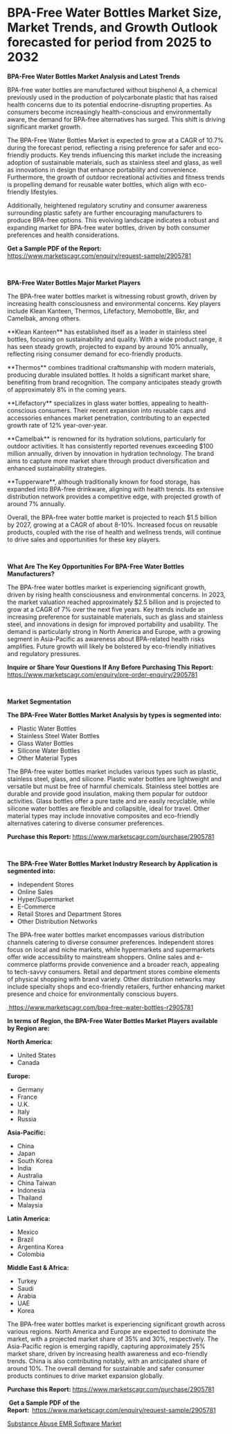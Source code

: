 <p><h1>BPA-Free Water Bottles Market Size, Market Trends, and Growth Outlook forecasted for period from 2025 to 2032</h1></p><p><strong>BPA-Free Water Bottles Market Analysis and Latest Trends</strong></p>
<p><p>BPA-free water bottles are manufactured without bisphenol A, a chemical previously used in the production of polycarbonate plastic that has raised health concerns due to its potential endocrine-disrupting properties. As consumers become increasingly health-conscious and environmentally aware, the demand for BPA-free alternatives has surged. This shift is driving significant market growth.</p><p>The BPA-Free Water Bottles Market is expected to grow at a CAGR of 10.7% during the forecast period, reflecting a rising preference for safer and eco-friendly products. Key trends influencing this market include the increasing adoption of sustainable materials, such as stainless steel and glass, as well as innovations in design that enhance portability and convenience. Furthermore, the growth of outdoor recreational activities and fitness trends is propelling demand for reusable water bottles, which align with eco-friendly lifestyles.</p><p>Additionally, heightened regulatory scrutiny and consumer awareness surrounding plastic safety are further encouraging manufacturers to produce BPA-free options. This evolving landscape indicates a robust and expanding market for BPA-free water bottles, driven by both consumer preferences and health considerations.</p></p>
<p><strong>Get a Sample PDF of the Report:&nbsp;</strong> <a href="https://www.marketscagr.com/enquiry/request-sample/2905781?utm_campaign=3177&utm_medium=2&utm_source=Github&utm_content=ia&utm_term=12032025&utm_id=bpa-free-water-bottles">https://www.marketscagr.com/enquiry/request-sample/2905781</a></p>
<p>&nbsp;</p>
<p><strong>BPA-Free Water Bottles Major Market Players</strong></p>
<p><p>The BPA-free water bottles market is witnessing robust growth, driven by increasing health consciousness and environmental concerns. Key players include Klean Kanteen, Thermos, Lifefactory, Memobottle, Bkr, and Camelbak, among others.</p><p>**Klean Kanteen** has established itself as a leader in stainless steel bottles, focusing on sustainability and quality. With a wide product range, it has seen steady growth, projected to expand by around 10% annually, reflecting rising consumer demand for eco-friendly products.</p><p>**Thermos** combines traditional craftsmanship with modern materials, producing durable insulated bottles. It holds a significant market share, benefiting from brand recognition. The company anticipates steady growth of approximately 8% in the coming years.</p><p>**Lifefactory** specializes in glass water bottles, appealing to health-conscious consumers. Their recent expansion into reusable caps and accessories enhances market penetration, contributing to an expected growth rate of 12% year-over-year.</p><p>**Camelbak** is renowned for its hydration solutions, particularly for outdoor activities. It has consistently reported revenues exceeding $100 million annually, driven by innovation in hydration technology. The brand aims to capture more market share through product diversification and enhanced sustainability strategies.</p><p>**Tupperware**, although traditionally known for food storage, has expanded into BPA-free drinkware, aligning with health trends. Its extensive distribution network provides a competitive edge, with projected growth of around 7% annually.</p><p>Overall, the BPA-free water bottle market is projected to reach $1.5 billion by 2027, growing at a CAGR of about 8-10%. Increased focus on reusable products, coupled with the rise of health and wellness trends, will continue to drive sales and opportunities for these key players.</p></p>
<p>&nbsp;</p>
<p><strong>What Are The Key Opportunities For BPA-Free Water Bottles Manufacturers?</strong></p>
<p><p>The BPA-free water bottles market is experiencing significant growth, driven by rising health consciousness and environmental concerns. In 2023, the market valuation reached approximately $2.5 billion and is projected to grow at a CAGR of 7% over the next five years. Key trends include an increasing preference for sustainable materials, such as glass and stainless steel, and innovations in design for improved portability and usability. The demand is particularly strong in North America and Europe, with a growing segment in Asia-Pacific as awareness about BPA-related health risks amplifies. Future growth will likely be bolstered by eco-friendly initiatives and regulatory pressures.</p></p>
<p><strong>Inquire or Share Your Questions If Any Before Purchasing This Report:</strong> <a href="https://www.marketscagr.com/enquiry/pre-order-enquiry/2905781?utm_campaign=3177&utm_medium=2&utm_source=Github&utm_content=ia&utm_term=12032025&utm_id=bpa-free-water-bottles">https://www.marketscagr.com/enquiry/pre-order-enquiry/2905781</a></p>
<p>&nbsp;</p>
<p><strong>Market Segmentation</strong></p>
<p><strong>The BPA-Free Water Bottles Market Analysis by types is segmented into:</strong></p>
<p><ul><li>Plastic Water Bottles</li><li>Stainless Steel Water Bottles</li><li>Glass Water Bottles</li><li>Silicone Water Bottles</li><li>Other Material Types</li></ul></p>
<p><p>The BPA-free water bottles market includes various types such as plastic, stainless steel, glass, and silicone. Plastic water bottles are lightweight and versatile but must be free of harmful chemicals. Stainless steel bottles are durable and provide good insulation, making them popular for outdoor activities. Glass bottles offer a pure taste and are easily recyclable, while silicone water bottles are flexible and collapsible, ideal for travel. Other material types may include innovative composites and eco-friendly alternatives catering to diverse consumer preferences.</p></p>
<p><strong>Purchase this Report:&nbsp;</strong><a href="https://www.marketscagr.com/purchase/2905781?utm_campaign=3177&utm_medium=2&utm_source=Github&utm_content=ia&utm_term=12032025&utm_id=bpa-free-water-bottles">https://www.marketscagr.com/purchase/2905781</a></p>
<p>&nbsp;</p>
<p><strong>The BPA-Free Water Bottles Market Industry Research by Application is segmented into:</strong></p>
<p><ul><li>Independent Stores</li><li>Online Sales</li><li>Hyper/Supermarket</li><li>E-Commerce</li><li>Retail Stores and Department Stores</li><li>Other Distribution Networks</li></ul></p>
<p><p>The BPA-free water bottles market encompasses various distribution channels catering to diverse consumer preferences. Independent stores focus on local and niche markets, while hypermarkets and supermarkets offer wide accessibility to mainstream shoppers. Online sales and e-commerce platforms provide convenience and a broader reach, appealing to tech-savvy consumers. Retail and department stores combine elements of physical shopping with brand variety. Other distribution networks may include specialty shops and eco-friendly retailers, further enhancing market presence and choice for environmentally conscious buyers.</p></p>
<p><a href="https://www.marketscagr.com/bpa-free-water-bottles-r2905781?utm_campaign=3177&utm_medium=2&utm_source=Github&utm_content=ia&utm_term=12032025&utm_id=bpa-free-water-bottles">&nbsp;https://www.marketscagr.com/bpa-free-water-bottles-r2905781</a></p>
<p><strong>In terms of Region, the BPA-Free Water Bottles Market Players available by Region are:</strong></p>
<p>
    <p> <strong> North America: </strong>
        <ul>
            <li>United States</li>
            <li>Canada</li>
        </ul>
        </p> 
    <p> <strong> Europe: </strong>
        <ul>
            <li>Germany</li>
            <li>France</li>
            <li>U.K.</li>
            <li>Italy</li>
            <li>Russia</li>
        </ul>
        </p> 
    <p> <strong> Asia-Pacific: </strong>
        <ul>
            <li>China</li>
            <li>Japan</li>
            <li>South Korea</li>
            <li>India</li>
            <li>Australia</li>
            <li>China Taiwan</li>
            <li>Indonesia</li>
            <li>Thailand</li>
            <li>Malaysia</li>
        </ul>
        </p> 
    <p> <strong> Latin America: </strong>
        <ul>
            <li>Mexico</li>
            <li>Brazil</li>
            <li>Argentina Korea</li>
            <li>Colombia</li>
        </ul>
        </p> 
    <p> <strong> Middle East & Africa: </strong>
        <ul>
            <li>Turkey</li>
            <li>Saudi</li>
            <li>Arabia</li>
            <li>UAE</li>
            <li>Korea</li>
        </ul>
    </p>
    </p>
<p><p>The BPA-free water bottles market is experiencing significant growth across various regions. North America and Europe are expected to dominate the market, with a projected market share of 35% and 30%, respectively. The Asia-Pacific region is emerging rapidly, capturing approximately 25% market share, driven by increasing health awareness and eco-friendly trends. China is also contributing notably, with an anticipated share of around 10%. The overall demand for sustainable and safer consumer products continues to drive market expansion globally.</p></p>
<p><strong>Purchase this Report: </strong><a href="https://www.marketscagr.com/purchase/2905781?utm_campaign=3177&utm_medium=2&utm_source=Github&utm_content=ia&utm_term=12032025&utm_id=bpa-free-water-bottles">https://www.marketscagr.com/purchase/2905781</a></p>
<p>&nbsp;<strong>Get a Sample PDF of the Report:&nbsp;&nbsp;</strong><a href="https://www.marketscagr.com/enquiry/request-sample/2905781?utm_campaign=3177&utm_medium=2&utm_source=Github&utm_content=ia&utm_term=12032025&utm_id=bpa-free-water-bottles">https://www.marketscagr.com/enquiry/request-sample/2905781</a></p>
<p><strong></strong></p>
<p><p><a href="https://github.com/cingozascard/Market-Research-Report-List-1/blob/main/substance-abuse-emr-software-market.md?utm_campaign=3177&utm_medium=2&utm_source=Github&utm_content=ia&utm_term=12032025&utm_id=bpa-free-water-bottles">Substance Abuse EMR Software Market</a></p></p>